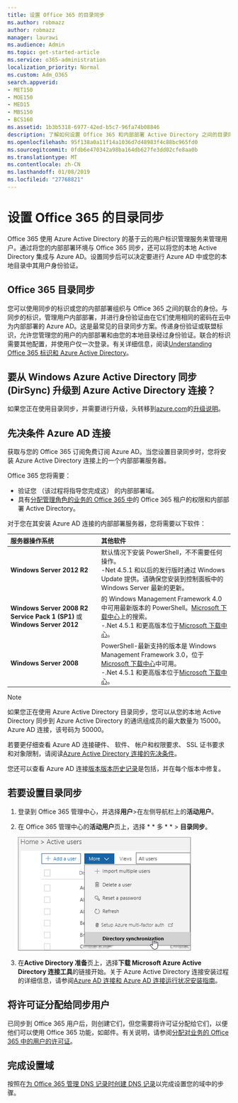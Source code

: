 ```yaml
---
title: 设置 Office 365 的目录同步
ms.author: robmazz
author: robmazz
manager: laurawi
ms.audience: Admin
ms.topic: get-started-article
ms.service: o365-administration
localization_priority: Normal
ms.custom: Adm_O365
search.appverid:
- MET150
- MOE150
- MED15
- MBS150
- BCS160
ms.assetid: 1b3b5318-6977-42ed-b5c7-96fa74b08846
description: 了解如何设置 Office 365 和内部部署 Active Directory 之间的目录同步。
ms.openlocfilehash: 95f138a0a11f14a1036d7d48983f4c88bc965fd0
ms.sourcegitcommit: 0fdb6e470342a98ba164db627fe3dd02cfe8aa0b
ms.translationtype: MT
ms.contentlocale: zh-CN
ms.lasthandoff: 01/08/2019
ms.locfileid: "27768821"
---
```

# <a name="set-up-directory-synchronization-for-office-365"></a>设置 Office 365 的目录同步
Office 365 使用 Azure Active Directory 的基于云的用户标识管理服务来管理用户。通过将您的内部部署环境与 Office 365 同步，还可以将您的本地 Active Directory 集成与 Azure AD。设置同步后可以决定要进行 Azure AD 中或您的本地目录中其用户身份验证。
  
## <a name="office-365-directory-synchronization"></a>Office 365 目录同步
您可以使用同步的标识或您的内部部署组织与 Office 365 之间的联合的身份。与同步的标识，管理用户内部部署，并进行身份验证由在它们使用相同的密码在云中为内部部署的 Azure AD。这是最常见的目录同步方案。传递身份验证或联盟标识，允许您管理您的用户的内部部署和由您的本地目录经过身份验证。联合的标识需要其他配置，并使用户仅一次登录。有关详细信息，阅读[Understanding Office 365 标识和 Azure Active Directory](about-office-365-identity.md)。
  
## <a name="want-to-upgrade-from-windows-azure-active-directory-sync-dirsync-to-azure-active-directory-connect"></a>要从 Windows Azure Active Directory 同步 (DirSync) 升级到 Azure Active Directory 连接？
如果您正在使用目录同步，并需要进行升级，头转移到[azure.com](https://azure.com)的[升级说明](https://go.microsoft.com/fwlink/p/?LinkId=733240)。
  
## <a name="prerequisites-for-azure-ad-connect"></a>先决条件 Azure AD 连接
获取与您的 Office 365 订阅免费订阅 Azure AD。当您设置目录同步时，您将安装 Azure Active Directory 连接上的一个内部部署服务器。
  
Office 365 您将需要：
  
- 验证您 （该过程将指导您完成这） 的内部部署域。
- 具有[分配管理角色的业务的 Office 365 中](https://support.office.com/article/EAC4D046-1AFD-4F1A-85FC-8219C79E1504)的 Office 365 租户的权限和内部部署 Active Directory。 
    
对于您在其安装 Azure AD 连接的内部部署服务器，您将需要以下软件：
  
|**服务器操作系统**|**其他软件**|
|:-----|:-----|
|**Windows Server 2012 R2** | 默认情况下安装 PowerShell，不不需要任何操作。  <br/> -Net 4.5.1 和以后的发行版时通过 Windows Update 提供。请确保您安装到控制面板中的 Windows Server 最新的更新。 |
|**Windows Server 2008 R2 Service Pack 1 (SP1)** 或**Windows Server 2012** | 的 Windows Management Framework 4.0 中可用最新版本的 PowerShell。[Microsoft 下载中心](https://go.microsoft.com/fwlink/p/?LinkId=717996)上的搜索。<br/> -.Net 4.5.1 和更高版本位于[Microsoft 下载中心](https://go.microsoft.com/fwlink/p/?LinkId=717996)。 |
|**Windows Server 2008** | PowerShell-最新支持的版本是 Windows Management Framework 3.0，位于[Microsoft 下载中心](https://go.microsoft.com/fwlink/p/?LinkId=717996)中可用。  <br/> -.Net 4.5.1 和更高版本位于[Microsoft 下载中心](https://go.microsoft.com/fwlink/p/?LinkId=717996)。 |
   
> [!NOTE]
> 如果您正在使用 Azure Active Directory 目录同步，您可以从您的本地 Active Directory 同步到 Azure Active Directory 的通讯组成员的最大数量为 15000。Azure AD 连接，该号码为 50000。 
  
若要更仔细查看 Azure AD 连接硬件、 软件、 帐户和权限要求、 SSL 证书要求和对象限制，请阅读[Azure Active Directory 连接的先决条件](https://go.microsoft.com/fwlink/p/?LinkId=716896)。
  
您还可以查看 Azure AD 连接[版本版本历史记录](https://go.microsoft.com/fwlink/p/?LinkId=733238)是包括，并在每个版本中修复。 

## <a name="to-set-up-directory-synchronization"></a>若要设置目录同步
1. 登录到 Office 365 管理中心，并选择**用户**\>在左侧导航栏上的**活动用户**。 
2. 在 Office 365 管理中心的**活动用户**页上，选择 * * 多 * * \> **目录同步**。
    
    ![在详细菜单中，选择目录同步](media/dc6669e5-c01b-471e-9cdf-04f5d44e1c4b.png)
  
3. 在**Active Directory 准备**页上，选择**下载 Microsoft Azure Active Directory 连接工具**的链接开始。关于 Azure Active Directory 连接安装过程的详细信息，请参阅[Azure AD 连接和 Azure AD 连接运行状况安装指南](https://docs.microsoft.com/azure/active-directory/hybrid/how-to-connect-install-roadmap)。
    
## <a name="assign-licences-to-synchronized-users"></a>将许可证分配给同步用户
已同步到 Office 365 用户后，则创建它们，但您需要将许可证分配给它们，以便他们可以使用 Office 365 功能，如邮件。有关说明，请参阅[分配对业务的 Office 365 中的用户的许可证](https://support.office.com/article/997596b5-4173-4627-b915-36abac6786dc)。
    
## <a name="finish-setting-up-domains"></a>完成设置域
按照在[为 Office 365 管理 DNS 记录时创建 DNS 记录](https://support.office.com/article/b0f3fdca-8a80-4e8e-9ef3-61e8a2a9ab23)以完成设置您的域中的步骤。